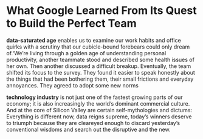 # What Google Learned From Its Quest to Build the Perfect Team

**data-saturated age** enables us to examine our work habits and office quirks with a scrutiny that our cubicle-bound forebears could only dream of.‘We’re living through a golden age of understanding personal productivity,
another teammate stood and described some health issues of her own. Then another discussed a difficult breakup. Eventually, the team shifted its focus to the survey. They found it easier to speak honestly about the things that had been bothering them, their small frictions and everyday annoyances. They agreed to adopt some new norms

**technology industry** is not just one of the fastest growing parts of our economy; it is also increasingly the world’s dominant commercial culture. And at the core of Silicon Valley are certain self-mythologies and dictums: Everything is different now, data reigns supreme, today’s winners deserve to triumph because they are cleareyed enough to discard yesterday’s conventional wisdoms and search out the disruptive and the new.
